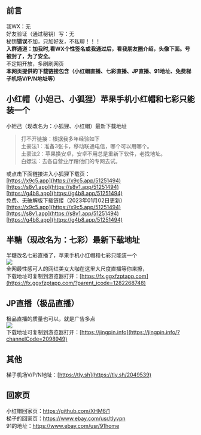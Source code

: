 ## 前言
我WX：无  
好友验证（通过秘钥）写：无  
秘钥**错误**不加，只加好友，不私聊！！！  
**入群通道：加我时,看WX个性签名或我通过后，看我朋友圈介绍，头像下面。号被封了，为了安全。**   
不定期开放，多刷刷网页        
**本网页提供的下载链接包含（小红帽直播、七彩直播、JP直播、91地址、免费梯子机场V/P/N地址等）**   
## 小红帽（小妲己、小狐狸）苹果手机小红帽和七彩只能装一个
小妲己（现改名为：小狐狸、小红帽）最新下载地址  

>打不开链接：根据我多年经验如下   
土豪法1：准备3张卡，移动联通电信，哪个可以用哪个。  
土豪法2：苹果换安卓，安卓不用总是重新下软件，老找地址。  
白嫖法：去各自营业厅蹭他们的专网去试。  

或点击下面链接进入小狐狸下载页：   
[https://x9c5.app](https://x9c5.app/51251494)  
[https://s8v1.app](https://s8v1.app/51251494)  
[https://g4b8.app](https://g4b8.app/51251494)   
免费、无破解版下载链接（2023年01月02日更新）   
[https://x9c5.app](https://x9c5.app/51251494)  
[https://s8v1.app](https://s8v1.app/51251494)  
[https://g4b8.app](https://g4b8.app/51251494)   



## 半糖（现改名为：七彩）最新下载地址  
半糖改名七彩直播了，苹果手机小红帽和七彩只能装一个  
<img src="https://github.com/xhm26/2/blob/main/108.jpg" />  
全网最性感可人的网红美女大咖在这里大尺度直播等你来撩，  
下载地址可复制到游览器打开：[https://fx.ggxfzptapp.com](https://fx.ggxfzptapp.com/?parent_icode=1282268748)  
## JP直播（极品直播）  
极品直播的质量也可以，就是广告多点  
<img src="https://github.com/cc10240/1/blob/main/109.jpg" />  
下载地址可复制到游览器打开：[https://jingpin.info](https://jingpin.info/?channelCode=2098949)    
## 其他  
梯子机场V/P/N地址：[https://tly.sh](https://tly.sh/2049539)   
## 回家页
小红帽回家页：https://github.com/XHM6/1  
梯子的回家页：https://www.ebay.com/usr/tlyvpn  
91的地址：https://www.ebay.com/usr/91home  
